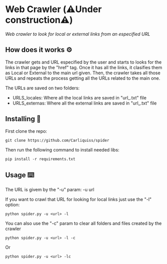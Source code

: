 # Web Crawler (⚠️Under construction⚠️)
_Web crawler to look for local or external links from an especified URL_


## How does it works ⚙️
The crawler gets and URL especified by the user and starts to looks for the links in that page by the "href" tag. Once it has all the links, it clasifies them as Local or External to the main url given. Then, the crawler takes all those URLs and repeats the process getting all the URLs related to the main one.  
  
The URLs are saved on two folders:
  * URLS_locales: Where all the local links are saved in "url_.txt" file
  * URLS_externas: Where all the external links are saved in "url_.txt" file
  
## Installing 🔧
First clone the repo: 
```
git clone https://github.com/Carliquiss/spider
```
Then run the following command to install needed libs:
```
pip install -r requirements.txt
```

## Usage ⌨️
The URL is givem by the "-u" param: -u url  
  
If you want to crawl that URL for looking for local links just use the "-l" option: 
```
python spider.py -u <url> -l
```
You can also use the "-c" param to clear all folders and files created by the crawler 
```
python spider.py -u <url> -l -c
```
 Or
```
python spider.py -u <url> -lc
```
